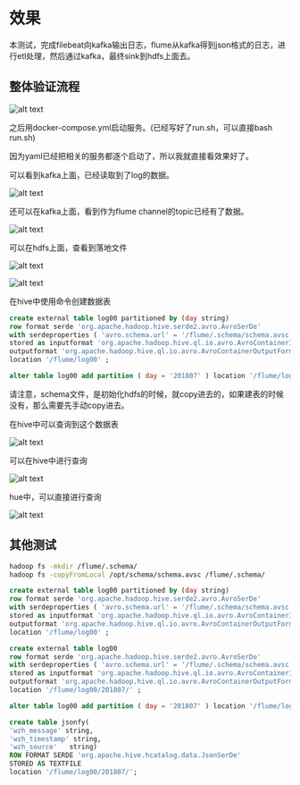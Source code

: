 # 效果

本测试，完成filebeat向kafka输出日志，flume从kafka得到json格式的日志，进行etl处理，然后通过kafka，最终sink到hdfs上面去。

## 整体验证流程

![alt text](https://github.com/wangzheng422/docker_env/raw/master/a6test/docs/flume01.png)

之后用docker-compose.yml启动服务。(已经写好了run.sh，可以直接bash run.sh)

因为yaml已经把相关的服务都逐个启动了，所以我就直接看效果好了。

可以看到kafka上面，已经读取到了log的数据。

![alt text](https://github.com/wangzheng422/docker_env/raw/master/a6test/docs/flume02.png)

还可以在kafka上面，看到作为flume channel的topic已经有了数据。

![alt text](https://github.com/wangzheng422/docker_env/raw/master/a6test/docs/flume03.png)

可以在hdfs上面，查看到落地文件

![alt text](https://github.com/wangzheng422/docker_env/raw/master/a6test/docs/flume04.png)

![alt text](https://github.com/wangzheng422/docker_env/raw/master/a6test/docs/flume05.png)

在hive中使用命令创建数据表

```sql
create external table log00 partitioned by (day string)
row format serde 'org.apache.hadoop.hive.serde2.avro.AvroSerDe'
with serdeproperties ( 'avro.schema.url' = '/flume/.schema/schema.avsc' )
stored as inputformat 'org.apache.hadoop.hive.ql.io.avro.AvroContainerInputFormat'
outputformat 'org.apache.hadoop.hive.ql.io.avro.AvroContainerOutputFormat'
location '/flume/log00' ;
```

```sql
alter table log00 add partition ( day = '201807' ) location '/flume/log00/201807' ;
```

请注意，schema文件，是初始化hdfs的时候，就copy进去的，如果建表的时候没有，那么需要先手动copy进去。

在hive中可以查询到这个数据表

![alt text](https://github.com/wangzheng422/docker_env/raw/master/a6test/docs/flume06.png)

可以在hive中进行查询

![alt text](https://github.com/wangzheng422/docker_env/raw/master/a6test/docs/flume07.png)


hue中，可以直接进行查询

![alt text](https://github.com/wangzheng422/docker_env/raw/master/a6test/docs/flume08.png)

## 其他测试

```bash
hadoop fs -mkdir /flume/.schema/
hadoop fs -copyFromLocal /opt/schema/schema.avsc /flume/.schema/
```

```sql
create external table log00 partitioned by (day string)
row format serde 'org.apache.hadoop.hive.serde2.avro.AvroSerDe'
with serdeproperties ( 'avro.schema.url' = '/flume/.schema/schema.avsc' )
stored as inputformat 'org.apache.hadoop.hive.ql.io.avro.AvroContainerInputFormat'
outputformat 'org.apache.hadoop.hive.ql.io.avro.AvroContainerOutputFormat'
location '/flume/log00' ;
```

```sql
create external table log00 
row format serde 'org.apache.hadoop.hive.serde2.avro.AvroSerDe'
with serdeproperties ( 'avro.schema.url' = '/flume/.schema/schema.avsc' )
stored as inputformat 'org.apache.hadoop.hive.ql.io.avro.AvroContainerInputFormat'
outputformat 'org.apache.hadoop.hive.ql.io.avro.AvroContainerOutputFormat'
location '/flume/log00/201807/' ;
```

```sql
alter table log00 add partition ( day = '201807' ) location '/flume/log00/201807' ;
```

```sql
create table jsonfy(
'wzh_message' string,
'wzh_timestamp' string,
'wzh_source'   string)
ROW FORMAT SERDE 'org.apache.hive.hcatalog.data.JsonSerDe'
STORED AS TEXTFILE
location '/flume/log00/201807/';
```